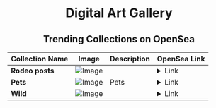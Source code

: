 <div align="center">

# Digital Art Gallery

## Trending Collections on OpenSea

| Collection Name                       | Image                                                                                     | Description                       | OpenSea Link                                                                                          |
|---------------------------------------|-------------------------------------------------------------------------------------------|-----------------------------------|--------------------------------------------------------------------------------------------------------|
| **Rodeo posts** | ![Image](https://i.seadn.io/s/raw/files/7c2aed929d1ed71f3c1f19ed08fbb0d5.jpg?w=500&auto=format?w=200&auto=format) |  | <details><summary>Link</summary>[Rodeo posts](https://opensea.io/collection/rodeo-posts-2385)</details> |
| **Pets** | ![Image](https://i.seadn.io/s/raw/files/0fea3dbbb6e596a3e9b2729847069a2a.jpg?w=500&auto=format?w=200&auto=format) | Pets | <details><summary>Link</summary>[Pets](https://opensea.io/collection/pets-103)</details> |
| **Wild** | ![Image](https://i.seadn.io/s/raw/files/1a5df5892ff0d873b10934a83bb3a05e.jpg?w=500&auto=format?w=200&auto=format) |  | <details><summary>Link</summary>[Wild](https://opensea.io/collection/wild-119)</details> |

</div>